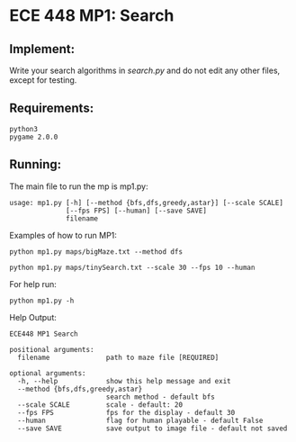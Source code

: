 # ECE 448 MP1: Search

## Implement:
Write your search algorithms in *search.py* and do not edit any other files, except for testing.

## Requirements:
```
python3
pygame 2.0.0
```
## Running:
The main file to run the mp is mp1.py:

```
usage: mp1.py [-h] [--method {bfs,dfs,greedy,astar}] [--scale SCALE]
              [--fps FPS] [--human] [--save SAVE]
              filename
```

Examples of how to run MP1:
```
python mp1.py maps/bigMaze.txt --method dfs
```
```
python mp1.py maps/tinySearch.txt --scale 30 --fps 10 --human
```

For help run:
```
python mp1.py -h
```
Help Output:
```
ECE448 MP1 Search

positional arguments:
  filename              path to maze file [REQUIRED]

optional arguments:
  -h, --help            show this help message and exit
  --method {bfs,dfs,greedy,astar}
                        search method - default bfs
  --scale SCALE         scale - default: 20
  --fps FPS             fps for the display - default 30
  --human               flag for human playable - default False
  --save SAVE           save output to image file - default not saved
```
